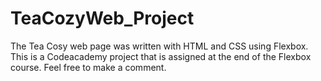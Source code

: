 # TeaCozyWeb_Project
The Tea Cosy web page was written with HTML and CSS using Flexbox.
This is a Codeacademy project that is assigned at the end of the Flexbox course.
Feel free to make a comment.

